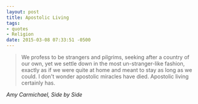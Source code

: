 ```yaml
---
layout: post
title: Apostolic Living
tags:
- quotes
- Religion
date: 2015-03-08 07:33:51 -0500
---
```


<blockquote class="big">We profess to be strangers and pilgrims, seeking after a country of our own, yet we settle down in the most un-stranger-like fashion, exactly as if we were quite at home and meant to stay as long as we could. I don't wonder apostolic miracles have died. Apostolic living certainly has.
</blockquote>

<cite class="big">Amy Carmichael, <em>Side by Side</em></cite>



